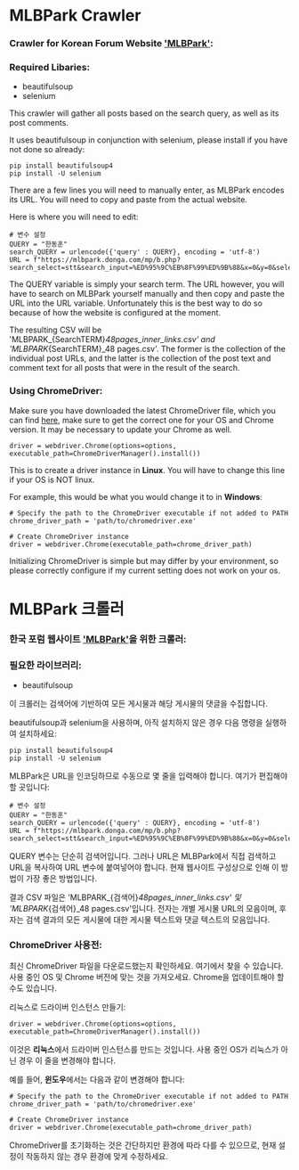 # MLBPark Crawler
### Crawler for Korean Forum Website ['MLBPark'](https://mlbpark.donga.com/mp/):

### Required Libaries:
- beautifulsoup
- selenium
  
This crawler will gather all posts based on the search query, as well as its post comments.

It uses beautifulsoup in conjunction with selenium, please install if you have not done so already:

```
pip install beautifulsoup4
pip install -U selenium

```

There are a few lines you will need to manually enter, as MLBPark encodes its URL. You will need to copy and paste from the actual website. 

Here is where you will need to edit:
```
# 변수 설정 
QUERY = "한동훈"
search_QUERY = urlencode({'query' : QUERY}, encoding = 'utf-8')
URL = f"https://mlbpark.donga.com/mp/b.php?search_select=stt&search_input=%ED%95%9C%EB%8F%99%ED%9B%88&x=0&y=0&select=stt&m=search&b=bullpen&query=%ED%95%9C%EB%8F%99%ED%9B%88" 
```

The QUERY variable is simply your search term. The URL however, you will have to search on MLBPark yourself manually and then copy and paste the URL into the URL variable. Unfortunately this is the best way to do so because of how the website is configured at the moment.

The resulting CSV will be 'MLBPARK_{SearchTERM}_48pages_inner_links.csv' and 'MLBPARK_{SearchTERM}_48 pages.csv'. The former is the collection of the individual post URLs, and the latter is the collection of the post text and comment text for all posts that were in the result of the search.

### Using ChromeDriver: 
Make sure you have downloaded the latest ChromeDriver file, which you can find [here](https://chromedriver.chromium.org/getting-started), make sure to get the correct one for your OS and Chrome version. It may be necessary to update your Chrome as well.

```
driver = webdriver.Chrome(options=options, executable_path=ChromeDriverManager().install())
```

This is to create a driver instance in **Linux**. You will have to change this line if your OS is NOT linux. 

For example, this would be what you would change it to in **Windows**:
```
# Specify the path to the ChromeDriver executable if not added to PATH
chrome_driver_path = 'path/to/chromedriver.exe'

# Create ChromeDriver instance
driver = webdriver.Chrome(executable_path=chrome_driver_path)
```
Initializing ChromeDriver is simple but may differ by your environment, so please correctly configure if my current setting does not work on your os.


# MLBPark 크롤러
### 한국 포럼 웹사이트 ['MLBPark'](https://mlbpark.donga.com/mp/)을 위한 크롤러:

### 필요한 라이브러리:
- beautifulsoup


이 크롤러는 검색어에 기반하여 모든 게시물과 해당 게시물의 댓글을 수집합니다.

beautifulsoup과 selenium을 사용하며, 아직 설치하지 않은 경우 다음 명령을 실행하여 설치하세요:

```
pip install beautifulsoup4
pip install -U selenium

```

MLBPark은 URL을 인코딩하므로 수동으로 몇 줄을 입력해야 합니다. 여기가 편집해야 할 곳입니다:
```
# 변수 설정 
QUERY = "한동훈"
search_QUERY = urlencode({'query' : QUERY}, encoding = 'utf-8')
URL = f"https://mlbpark.donga.com/mp/b.php?search_select=stt&search_input=%ED%95%9C%EB%8F%99%ED%9B%88&x=0&y=0&select=stt&m=search&b=bullpen&query=%ED%95%9C%EB%8F%99%ED%9B%88" 

```

QUERY 변수는 단순히 검색어입니다. 그러나 URL은 MLBPark에서 직접 검색하고 URL을 복사하여 URL 변수에 붙여넣어야 합니다. 현재 웹사이트 구성상으로 인해 이 방법이 가장 좋은 방법입니다.

결과 CSV 파일은 'MLBPARK_{검색어}_48pages_inner_links.csv' 및 'MLBPARK_{검색어}_48 pages.csv'입니다. 전자는 개별 게시물 URL의 모음이며, 후자는 검색 결과의 모든 게시물에 대한 게시물 텍스트와 댓글 텍스트의 모음입니다.

### ChromeDriver 사용전: 
최신 ChromeDriver 파일을 다운로드했는지 확인하세요. 여기에서 찾을 수 있습니다. 사용 중인 OS 및 Chrome 버전에 맞는 것을 가져오세요. Chrome을 업데이트해야 할 수도 있습니다.

리눅스로 드라이버 인스턴스 만들기: 
```
driver = webdriver.Chrome(options=options, executable_path=ChromeDriverManager().install())
```

이것은 **리눅스**에서 드라이버 인스턴스를 만드는 것입니다. 사용 중인 OS가 리눅스가 아닌 경우 이 줄을 변경해야 합니다.

예를 들어, **윈도우**에서는 다음과 같이 변경해야 합니다:
```
# Specify the path to the ChromeDriver executable if not added to PATH
chrome_driver_path = 'path/to/chromedriver.exe'

# Create ChromeDriver instance
driver = webdriver.Chrome(executable_path=chrome_driver_path)
```

ChromeDriver를 초기화하는 것은 간단하지만 환경에 따라 다를 수 있으므로, 현재 설정이 작동하지 않는 경우 환경에 맞게 수정하세요.
